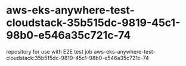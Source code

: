 # aws-eks-anywhere-test-cloudstack-35b515dc-9819-45c1-98b0-e546a35c721c-74
repository for use with E2E test job aws-eks-anywhere-test-cloudstack:35b515dc-9819-45c1-98b0-e546a35c721c-74
